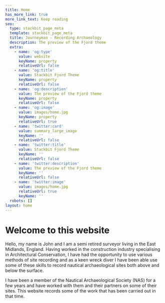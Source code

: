 ```yaml
---
title: Home
has_more_link: true
more_link_text: Keep reading
seo:
  type: stackbit_page_meta
  template: stackbit_page_meta
  title: Journeyman - Recording Archaeology
  description: The preview of the Fjord theme
  extra:
    - name: 'og:type'
      value: website
      keyName: property
      relativeUrl: false
    - name: 'og:title'
      value: Stackbit Fjord Theme
      keyName: property
      relativeUrl: false
    - name: 'og:description'
      value: The preview of the Fjord theme
      keyName: property
      relativeUrl: false
    - name: 'og:image'
      value: images/home.jpg
      keyName: property
      relativeUrl: true
    - name: 'twitter:card'
      value: summary_large_image
      keyName: ''
      relativeUrl: false
    - name: 'twitter:title'
      value: Stackbit Fjord Theme
      keyName: ''
      relativeUrl: false
    - name: 'twitter:description'
      value: The preview of the Fjord theme
      keyName: ''
      relativeUrl: false
    - name: 'twitter:image'
      value: images/home.jpg
      relativeUrl: true
      keyName: ''
  robots: []
layout: home
---
```

# Welcome to this website

Hello, my name is John and I am a semi retired surveyor living in the East Midlands, England. Having worked in the construction industry specialising in Architectural Conservation, I have had the opportunity to use various methods of site recording and as a keen wreck diver I have been able use some of these skills to record nautical
archaeological sites both above and below the surface.

I have been a member of the Nautical Archaeological Society (NAS) for a
few years and have worked with them and their partners on some of their sites.
This website records some of the work that has been carried out in that time.
